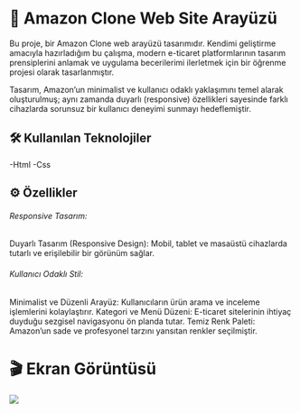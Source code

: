 <h1>🚀 Amazon Clone Web Site Arayüzü</h1>

Bu proje, bir Amazon Clone web arayüzü tasarımıdır. Kendimi geliştirme amacıyla hazırladığım bu çalışma, modern e-ticaret platformlarının tasarım prensiplerini anlamak ve uygulama becerilerimi ilerletmek için bir öğrenme projesi olarak tasarlanmıştır.

Tasarım, Amazon’un minimalist ve kullanıcı odaklı yaklaşımını temel alarak oluşturulmuş; aynı zamanda duyarlı (responsive) özellikleri sayesinde farklı cihazlarda sorunsuz bir kullanıcı deneyimi sunmayı hedeflemiştir.

<h2>🛠️ Kullanılan Teknolojiler</h2>

-Html
-Css

<h2>⚙️ Özellikler</h2>

<h6>Responsive Tasarım:</h6>

Duyarlı Tasarım (Responsive Design): Mobil, tablet ve masaüstü cihazlarda tutarlı ve erişilebilir bir görünüm sağlar.

<h6>Kullanıcı Odaklı Stil:</h6>

Minimalist ve Düzenli Arayüz: Kullanıcıların ürün arama ve inceleme işlemlerini kolaylaştırır.
Kategori ve Menü Düzeni: E-ticaret sitelerinin ihtiyaç duyduğu sezgisel navigasyonu ön planda tutar.
Temiz Renk Paleti: Amazon’un sade ve profesyonel tarzını yansıtan renkler seçilmiştir.

<h1>🎬 Ekran Görüntüsü</h1>

![](./assets/project.gif)
